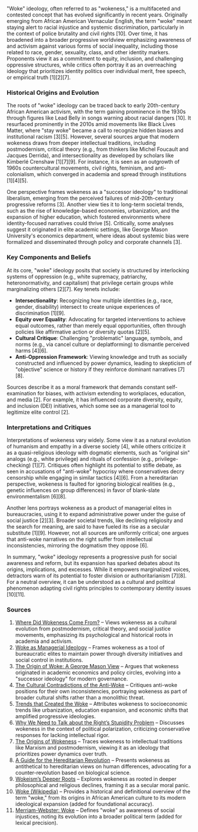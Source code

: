 "Woke" ideology, often referred to as "wokeness," is a multifaceted and contested concept that has evolved significantly in recent years. Originally emerging from African American Vernacular English, the term "woke" meant staying alert to racial injustice and systemic discrimination, particularly in the context of police brutality and civil rights [10]. Over time, it has broadened into a broader progressive worldview emphasizing awareness of and activism against various forms of social inequality, including those related to race, gender, sexuality, class, and other identity markers. Proponents view it as a commitment to equity, inclusion, and challenging oppressive structures, while critics often portray it as an overreaching ideology that prioritizes identity politics over individual merit, free speech, or empirical truth [1][2][7].

### Historical Origins and Evolution
The roots of "woke" ideology can be traced back to early 20th-century African American activism, with the term gaining prominence in the 1930s through figures like Lead Belly in songs warning about racial dangers [10]. It resurfaced prominently in the 2010s amid movements like Black Lives Matter, where "stay woke" became a call to recognize hidden biases and institutional racism [3][5]. However, several sources argue that modern wokeness draws from deeper intellectual traditions, including postmodernism, critical theory (e.g., from thinkers like Michel Foucault and Jacques Derrida), and intersectionality as developed by scholars like Kimberlé Crenshaw [1][7][9]. For instance, it is seen as an outgrowth of 1960s countercultural movements, civil rights, feminism, and anti-colonialism, which converged in academia and spread through institutions [1][4][5].

One perspective frames wokeness as a "successor ideology" to traditional liberalism, emerging from the perceived failures of mid-20th-century progressive reforms [3]. Another view ties it to long-term societal trends, such as the rise of knowledge-based economies, urbanization, and the expansion of higher education, which fostered environments where identity-focused narratives could thrive [5]. Critically, some analyses suggest it originated in elite academic settings, like George Mason University's economics department, where ideas about systemic bias were formalized and disseminated through policy and corporate channels [3].

### Key Components and Beliefs
At its core, "woke" ideology posits that society is structured by interlocking systems of oppression (e.g., white supremacy, patriarchy, heteronormativity, and capitalism) that privilege certain groups while marginalizing others [2][7]. Key tenets include:
- **Intersectionality**: Recognizing how multiple identities (e.g., race, gender, disability) intersect to create unique experiences of discrimination [1][9].
- **Equity over Equality**: Advocating for targeted interventions to achieve equal outcomes, rather than merely equal opportunities, often through policies like affirmative action or diversity quotas [2][5].
- **Cultural Critique**: Challenging "problematic" language, symbols, and norms (e.g., via cancel culture or deplatforming) to dismantle perceived harms [4][6].
- **Anti-Oppression Framework**: Viewing knowledge and truth as socially constructed and influenced by power dynamics, leading to skepticism of "objective" science or history if they reinforce dominant narratives [7][8].

Sources describe it as a moral framework that demands constant self-examination for biases, with activism extending to workplaces, education, and media [2]. For example, it has influenced corporate diversity, equity, and inclusion (DEI) initiatives, which some see as a managerial tool to legitimize elite control [2].

### Interpretations and Critiques
Interpretations of wokeness vary widely. Some view it as a natural evolution of humanism and empathy in a diverse society [4], while others criticize it as a quasi-religious ideology with dogmatic elements, such as "original sin" analogs (e.g., white privilege) and rituals of confession (e.g., privilege-checking) [1][7]. Critiques often highlight its potential to stifle debate, as seen in accusations of "anti-woke" hypocrisy where conservatives decry censorship while engaging in similar tactics [4][6]. From a hereditarian perspective, wokeness is faulted for ignoring biological realities (e.g., genetic influences on group differences) in favor of blank-slate environmentalism [6][8].

Another lens portrays wokeness as a product of managerial elites in bureaucracies, using it to expand administrative power under the guise of social justice [2][3]. Broader societal trends, like declining religiosity and the search for meaning, are said to have fueled its rise as a secular substitute [1][9]. However, not all sources are uniformly critical; one argues that anti-woke narratives on the right suffer from intellectual inconsistencies, mirroring the dogmatism they oppose [6].

In summary, "woke" ideology represents a progressive push for social awareness and reform, but its expansion has sparked debates about its origins, implications, and excesses. While it empowers marginalized voices, detractors warn of its potential to foster division or authoritarianism [7][8]. For a neutral overview, it can be understood as a cultural and political phenomenon adapting civil rights principles to contemporary identity issues [10][11].

### Sources
1. [Where Did Wokeness Come From?](https://www.stevestewartwilliams.com/p/where-did-wokeness-come-from) – Views wokeness as a cultural evolution from postmodernism, critical theory, and social justice movements, emphasizing its psychological and historical roots in academia and activism.
2. [Woke as Managerial Ideology](https://www.aporiamagazine.com/p/woke-as-managerial-ideology) – Frames wokeness as a tool of bureaucratic elites to maintain power through diversity initiatives and social control in institutions.
3. [The Origin of Woke: A George Mason View](https://graymirror.substack.com/p/the-origin-of-woke-a-george-mason) – Argues that wokeness originated in academic economics and policy circles, evolving into a "successor ideology" for modern governance.
4. [The Cultural Contradictions of the Anti-Woke](https://musaalgharbi.substack.com/p/the-cultural-contradictions-of-the) – Critiques anti-woke positions for their own inconsistencies, portraying wokeness as part of broader cultural shifts rather than a monolithic threat.
5. [Trends that Created the Woke](https://frompovertytoprogress.substack.com/p/trends-that-created-the-woke) – Attributes wokeness to socioeconomic trends like urbanization, education expansion, and economic shifts that amplified progressive ideologies.
6. [Why We Need to Talk about the Right’s Stupidity Problem](https://ncofnas.com/p/why-we-need-to-talk-about-the-rights) – Discusses wokeness in the context of political polarization, criticizing conservative responses for lacking intellectual rigor.
7. [The Origins of Wokeness](https://paulgraham.com/woke.html) – Traces wokeness to intellectual traditions like Marxism and postmodernism, viewing it as an ideology that prioritizes power dynamics over truth.
8. [A Guide for the Hereditarian Revolution](https://ncofnas.com/p/a-guide-for-the-hereditarian-revolution) – Presents wokeness as antithetical to hereditarian views on human differences, advocating for a counter-revolution based on biological science.
9. [Wokeism’s Deeper Roots](https://lawliberty.org/book-review/wokeisms-deeper-roots) – Explores wokeness as rooted in deeper philosophical and religious declines, framing it as a secular moral panic.
10. [Woke (Wikipedia)](https://en.wikipedia.org/wiki/Woke) – Provides a historical and definitional overview of the term "woke," from its origins in African American culture to its modern ideological expansion (added for foundational accuracy).
11. [Merriam-Webster: Woke](https://www.merriam-webster.com/dictionary/woke) – Defines "woke" as awareness of social injustices, noting its evolution into a broader political term (added for lexical precision).